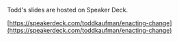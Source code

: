 Todd's slides are hosted on Speaker Deck.

[https://speakerdeck.com/toddkaufman/enacting-change](https://speakerdeck.com/toddkaufman/enacting-change)
